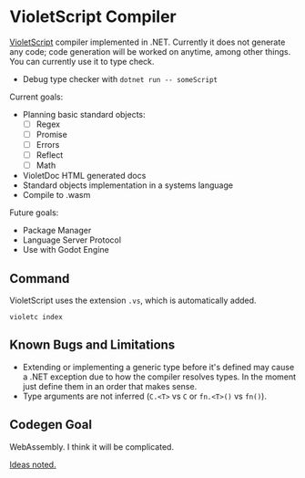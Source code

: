 # VioletScript Compiler

[VioletScript](https://violetscript.github.io) compiler implemented in .NET. Currently it does not generate any code; code generation will be worked on anytime, among other things. You can currently use it to type check.

- Debug type checker with `dotnet run -- someScript`

Current goals:

- Planning basic standard objects:
  - [ ] Regex
  - [ ] Promise
  - [ ] Errors
  - [ ] Reflect
  - [ ] Math
- VioletDoc HTML generated docs
- Standard objects implementation in a systems language
- Compile to .wasm

Future goals:

- Package Manager
- Language Server Protocol
- Use with Godot Engine

## Command

VioletScript uses the extension `.vs`, which is automatically added.

```
violetc index
```

## Known Bugs and Limitations

- Extending or implementing a generic type before it's defined may cause a .NET exception due to how the compiler resolves types. In the moment just define them in an order that makes sense.
- Type arguments are not inferred (`C.<T>` vs `C` or `fn.<T>()` vs `fn()`).

## Codegen Goal

WebAssembly. I think it will be complicated.

[Ideas noted.](wasm-target.md)